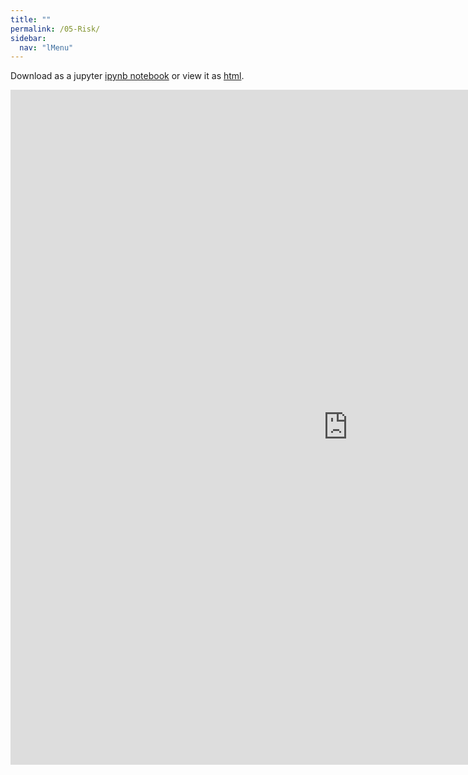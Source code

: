 ```yaml
---
title: ""
permalink: /05-Risk/
sidebar:
  nav: "lMenu"
---
```


Download as a jupyter [ipynb notebook](https://datascience-intro.github.io/1MS041-2025/notebooks/05-Risk.ipynb) or view it as [html](https://datascience-intro.github.io/1MS041-2025/notebooks/05-Risk.html).

<iframe src="https://datascience-intro.github.io/1MS041-2025/notebooks/05-Risk.html" width="1080" height="1080" frameborder="0"></iframe>

    